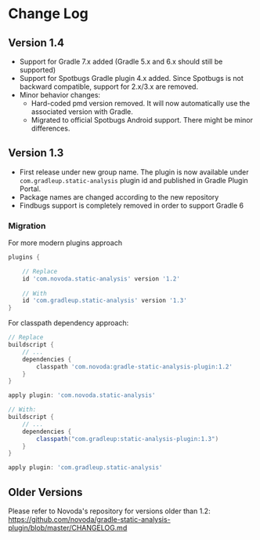Change Log
==========

Version 1.4
-----------

- Support for Gradle 7.x added (Gradle 5.x and 6.x should still be supported)
- Support for Spotbugs Gradle plugin 4.x added. Since Spotbugs is not backward compatible, support for 2.x/3.x are removed.
- Minor behavior changes:
  - Hard-coded pmd version removed. It will now automatically use the associated version with Gradle.
  - Migrated to official Spotbugs Android support. There might be minor differences.

Version 1.3
-----------

- First release under new group name. The plugin is now available under 
`com.gradleup.static-analysis` plugin id and published in Gradle Plugin Portal.
- Package names are changed according to the new repository
- Findbugs support is completely removed in order to support Gradle 6

### Migration

For more modern plugins approach

```groovy
plugins {

    // Replace 
    id 'com.novoda.static-analysis' version '1.2'
    
    // With
    id 'com.gradleup.static-analysis' version '1.3'
}
```

For classpath dependency approach:

```groovy
// Replace
buildscript {
    // ...
    dependencies {
        classpath 'com.novoda:gradle-static-analysis-plugin:1.2'
    }
}

apply plugin: 'com.novoda.static-analysis'

// With:
buildscript {
    // ...
    dependencies {
        classpath("com.gradleup:static-analysis-plugin:1.3")
    }
}

apply plugin: 'com.gradleup.static-analysis'
```

Older Versions
-------------

Please refer to Novoda's repository for versions older than 1.2: https://github.com/novoda/gradle-static-analysis-plugin/blob/master/CHANGELOG.md
